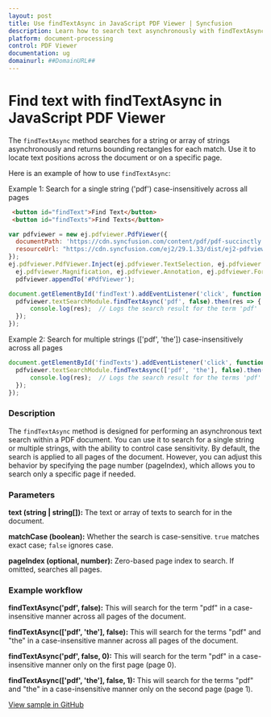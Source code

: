 ```yaml
---
layout: post
title: Use findTextAsync in JavaScript PDF Viewer | Syncfusion
description: Learn how to search text asynchronously with findTextAsync in the Syncfusion JavaScript PDF Viewer and retrieve match bounds.
platform: document-processing
control: PDF Viewer
documentation: ug
domainurl: ##DomainURL##
---
```


# Find text with findTextAsync in JavaScript PDF Viewer

The `findTextAsync` method searches for a string or array of strings asynchronously and returns bounding rectangles for each match. Use it to locate text positions across the document or on a specific page.

Here is an example of how to use `findTextAsync`:

Example 1: Search for a single string ('pdf') case-insensitively across all pages

```html
 <button id="findText">Find Text</button>
 <button id="findTexts">Find Texts</button>
```
```js
var pdfviewer = new ej.pdfviewer.PdfViewer({
  documentPath: 'https://cdn.syncfusion.com/content/pdf/pdf-succinctly.pdf',
  resourceUrl: "https://cdn.syncfusion.com/ej2/29.1.33/dist/ej2-pdfviewer-lib",
});
ej.pdfviewer.PdfViewer.Inject(ej.pdfviewer.TextSelection, ej.pdfviewer.TextSearch, ej.pdfviewer.Print, ej.pdfviewer.Navigation, ej.pdfviewer.Toolbar,
  ej.pdfviewer.Magnification, ej.pdfviewer.Annotation, ej.pdfviewer.FormDesigner, ej.pdfviewer.FormFields, ej.pdfviewer.PageOrganizer);
  pdfviewer.appendTo('#PdfViewer');

document.getElementById('findText').addEventListener('click', function () {
  pdfviewer.textSearchModule.findTextAsync('pdf', false).then(res => {
      console.log(res);  // Logs the search result for the term 'pdf'
  });
});
```
Example 2: Search for multiple strings (['pdf', 'the']) case-insensitively across all pages
```js
document.getElementById('findTexts').addEventListener('click', function () {
  pdfviewer.textSearchModule.findTextAsync(['pdf', 'the'], false).then(res => {
      console.log(res);  // Logs the search result for the terms 'pdf' and 'the'
  });
});
```

### Description

The `findTextAsync` method is designed for performing an asynchronous text search within a PDF document. You can use it to search for a single string or multiple strings, with the ability to control case sensitivity. By default, the search is applied to all pages of the document. However, you can adjust this behavior by specifying the page number (pageIndex), which allows you to search only a specific page if needed.

### Parameters

**text (string | string[]):** The text or array of texts to search for in the document.

**matchCase (boolean):** Whether the search is case-sensitive. `true` matches exact case; `false` ignores case.

**pageIndex (optional, number):** Zero-based page index to search. If omitted, searches all pages.

### Example workflow

**findTextAsync('pdf', false):**
This will search for the term "pdf" in a case-insensitive manner across all pages of the document.

**findTextAsync(['pdf', 'the'], false):**
This will search for the terms "pdf" and "the" in a case-insensitive manner across all pages of the document.

**findTextAsync('pdf', false, 0):**
This will search for the term "pdf" in a case-insensitive manner only on the first page (page 0).

**findTextAsync(['pdf', 'the'], false, 1):**
This will search for the terms "pdf" and "the" in a case-insensitive manner only on the second page (page 1).

[View sample in GitHub](https://github.com/SyncfusionExamples/javascript-pdf-viewer-examples/tree/master/How%20to)